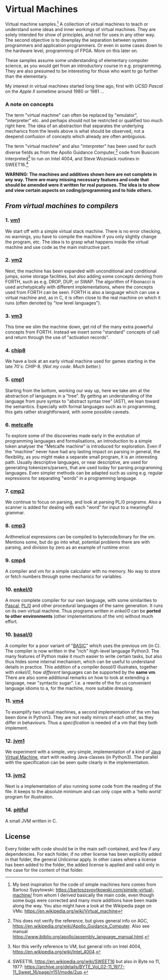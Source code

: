 # Virtual Machines

Virtual machine samples.[^1] A collection of virtual machines to teach
or understand some ideas and inner workings of virtual machines. They are
solely intended for show of principles, and not for uses in any other way.
The second objective is to downplay the separation between system programmers
and application programmers. Or even in some cases down to the hardware level,
programming of FPGA. More on this later on.

[^1]: My best inspiration for the code of simple machines *here* comes from
Bartosz Sypytowski: https://bartoszsypytkowski.com/simple-virtual-machine/
from whom I derived basically the main code, even though some bugs
were corrected and many more additions have been made along the way.
You also might have a look at the Wikipedia page on VMs:
https://en.wikipedia.org/wiki/Virtual_machine

These samples assume some understanding of elementary computer science,
as you would get from an introductory course in e.g. programming. They are
also presumed to be interesting for those who want to go further than the
elementary.

My interest in virtual machines started long time ago, first with
*UCSD Pascal* on the *Apple II* sometime around 1980 or 1981 ...


### A note on concepts

The term "virtual machine" can often be replaced by "emulator",
"interpreter" etc. and perhaps should not be restricted or qualified too much
right here. The idea of an abstraction that separates the underlying mechanics
from the levels above is what should be observed, not a deepend confusion of
concepts which already are often ambiguous.

The term "virtual machine" and also "interpreter" has been used for such diverse
fields as from the Apollo Guidance Computer,[^2] code from Busicom interpreted[^3]
to run on Intel 4004, and Steve Wozniack routines in SWEET16.[^4]

[^2]: This does not verify the reference, but gives general info on AGC,
https://en.wikipedia.org/wiki/Apollo_Guidance_Computer.
Also see manual https://www.ibiblio.org/apollo/assembly_language_manual.html.

[^3]: Nor this verify reference to VM, but general info on Intel 4004,
https://en.wikipedia.org/wiki/Intel_4004.

[^4]: SWEET16, https://en.wikipedia.org/wiki/SWEET16 but also in Byte no 11, 1977:
https://archive.org/details/BYTE_Vol_02-11_1977-11_Sweet_16/page/n151/mode/2up.

__WARNING: The machines and additives shown here are not complete
in any way. There are many missing necessary features and code that
should be amended were it written for real purposes. The idea is to show
and view certain aspects on coding/programming and to hide others.__



## *From virtual machines to compilers*


### 1. [vm1](/vm1)

We start off with a simple virtual stack machine. There is no error checking,
no warnings, you have to compile the machine if you only slightly change
the program, etc. The idea is to grasp what happens inside the virtual
machine and use code as the main instructive part.


### 2. [vm2](/vm2)

Next, the machine has been expanded with unconditional and conditional jumps,
some storage facilities, but also adding some concepts deriving from FORTH,
such as e.g. DROP, DUP, or SWAP. The algorithm of Fibonacci is used archetypically
with different implementations, where the concepts used from FORTH can be seen.
FORTH is also a language which can use a virtual machine and, as in C, it is
often close to the real machine on which it runs (often denoted by "low level
languages").


### 3. [vm3](/vm3)

This time we slim the machine down, get rid of the many extra powerful
concepts from FORTH. Instead we insert some "standard" concepts of call
and return through the use of "activation records".


### 4. [chip8](/chip8)

We have a look at an early virtual machine used for games starting in the
late 70's: CHIP-8. (*Not my code. Much better.*)


### 5. [cmp1](/cmp1)

Starting from the bottom, working our way up, here we take aim at the abstraction
of languages in a "tree". By getting an understanding of the language from pure
syntax to "abstract syntax tree" (AST), we lean toward the semantics. Especially
with formal languages such as in programming, this gets rather straightforward,
with some possible caveats.


### 6. [metcalfe](/metcalfe)

To explore some of the discoveries made early in the evolution of programming
languages and formalisations, an introduction to a simple token analyser
the "Metcalfe machine" is introduced for exploration. Even if the "machine"
never have had any lasting impact on parsing in general, the flexibility, as
you might make a separate small program, it is an interesting path. Usually
descriptive languages, or near descriptive, are used for generating tokenizers/parsers,
that are used today for parsing programming languages. Even simpler methods
can be adapted such as using e.g. regular expressions for separating "words" in
a programming language.


### 7. [cmp2](/cmp2)

We continue to focus on parsing, and look at parsing PL/0 programs. Also a scanner
is added for dealing with each "word" for input to a meaningful grammar.


### 8. [cmp3](/cmp3)

Arithmetical expressions can be compiled to bytecode/binary for the vm.
Mentions some, but do go into what, potential problems there are with parsing,
and division by zero as an example of runtime error.


### 9. [cmp4](/cmp4)

A compiler and vm for a simple calculator with no memory. No way to store
or fetch numbers through some mechanics for variables.


### 10. [enkel/0](/enkel0)

A more complete compiler for our own language, with some similarities to
[Pascal](https://en.wikipedia.org/wiki/Pascal_(programming_language)),
[PL/0](https://en.wikipedia.org/wiki/PL/0) and other procedural languages
of the same generation.
It runs on its own virtual machine. Thus programs written in *enkel/0*
can be __ported to other environments__ (other implementations of the vm)
without much effort.


### 10. [basal/0](/basal0)

A compiler for a poor variant of "[BASIC](https://en.wikipedia.org/wiki/BASIC)"
which uses the previous vm (in C). The compiler is now written in the "rich"
high-level language Python3. The many features of Python make it much
easier to write certain tasks, but also thus hides some internal mechanism,
which can be useful to understand details in practice. This addition of a
compiler *basal/0* illustrates, together with *enkel/0*, how *different*
languages can be supported by the __same vm__. There are also some additional
remarks on how to look at extending a language, near "syntactic sugar".
I.e. a rewrite of the for us convenient language idioms to a, for the
machine, more suitable dressing.


### 11. [vm4](/vm4)

To examplify two virtual machines, a second implementation of the vm has
been done in Python3. They are not really mirrors of each other, as
they differ in behaviours. Thus a *specification* is needed of a vm
that they both implement.


### 12. [jvm1](/jvm1)

We experiment with a simple, very simple, implementation of a kind of
[Java Virtual Machine](https://en.wikipedia.org/wiki/Java_virtual_machine),
start with reading Java-classes (in Python3). The parallel with the specification
can be seen quite clearly in the implementation.


### 13. [jvm2](/jvm2)

Next is a implementation of also running some code from the reading of the file.
It keeps to the absolute minimum and can only cope with a 'hello world' program
for illustration.


### 14. [pitiful](/pitiful)

A small JVM written in C.


## License

Every folder with code should be in the main self-contained, and few if any
dependencies. For each folder, if no other license has been explicitly added
in that folder, the general *Unlicense* apply. In other cases where a license
has been added to the folder, the added license is applied and valid only in
the case for the content of that folder.
